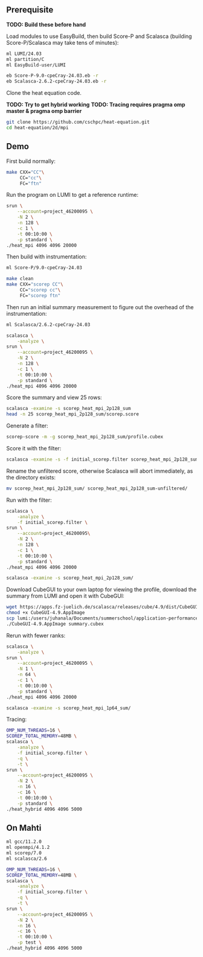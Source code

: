 ## Prerequisite

**TODO: Build these before hand**

Load modules to use EasyBuild, then build Score-P and Scalasca
(building Score-P/Scalasca may take tens of minutes):

```bash
ml LUMI/24.03
ml partition/C
ml EasyBuild-user/LUMI

eb Score-P-9.0-cpeCray-24.03.eb -r
eb Scalasca-2.6.2-cpeCray-24.03.eb -r
```

Clone the heat equation code.

**TODO: Try to get hybrid working**
**TODO: Tracing requires pragma omp master & pragma omp barrier**

```bash
git clone https://github.com/cschpc/heat-equation.git
cd heat-equation/2d/mpi
```

## Demo

First build normally:

```bash
make CXX="CC"\
     CC="cc"\
     FC="ftn"
```

Run the program on LUMI to get a reference runtime:

```bash
srun \
    --account=project_46200095 \
    -N 2 \
    -n 128 \
    -c 1 \
    -t 00:10:00 \
    -p standard \
./heat_mpi 4096 4096 20000
```

Then build with instrumentation:

```bash
ml Score-P/9.0-cpeCray-24.03

make clean
make CXX="scorep CC"\
     CC="scorep cc"\
     FC="scorep ftn"
```

Then run an initial summary measurement to figure out the overhead of the instrumentation:

```bash
ml Scalasca/2.6.2-cpeCray-24.03

scalasca \
    -analyze \
srun \
    --account=project_46200095 \
    -N 2 \
    -n 128 \
    -c 1 \
    -t 00:10:00 \
    -p standard \
./heat_mpi 4096 4096 20000
```

Score the summary and view 25 rows:

```bash
scalasca -examine -s scorep_heat_mpi_2p128_sum
head -n 25 scorep_heat_mpi_2p128_sum/scorep.score
```

Generate a filter:

```bash
scorep-score -m -g scorep_heat_mpi_2p128_sum/profile.cubex
```

Score it with the filter:

```bash
scalasca -examine -s -f initial_scorep.filter scorep_heat_mpi_2p128_sum/
```

Rename the unfiltered score, otherwise Scalasca will abort immediately,
as the directory exists:

```bash
mv scorep_heat_mpi_2p128_sum/ scorep_heat_mpi_2p128_sum-unfiltered/
```

Run with the filter:

```bash
scalasca \
    -analyze \
    -f initial_scorep.filter \
srun \
    --account=project_46200095\
    -N 2 \
    -n 128 \
    -c 1 \
    -t 00:10:00 \
    -p standard \
./heat_mpi 4096 4096 20000

scalasca -examine -s scorep_heat_mpi_2p128_sum/
```

Download CubeGUI to your own laptop for viewing the profile,
download the summary from LUMI and open it with CubeGUI:

```bash
wget https://apps.fz-juelich.de/scalasca/releases/cube/4.9/dist/CubeGUI-4.9.AppImage
chmod +x CubeGUI-4.9.AppImage
scp lumi:/users/juhanala/Documents/summerschool/application-performance/demos/scalasca/heat-equation/2d/mpi/scorep_heat_mpi_2p128_sum/summary.cubex .
./CubeGUI-4.9.AppImage summary.cubex
```

Rerun with fewer ranks:

```bash
scalasca \
    -analyze \
srun \
    --account=project_46200095 \
    -N 1 \
    -n 64 \
    -c 1 \
    -t 00:10:00 \
    -p standard \
./heat_mpi 4096 4096 20000

scalasca -examine -s scorep_heat_mpi_1p64_sum/
```

Tracing:

```bash
OMP_NUM_THREADS=16 \
SCOREP_TOTAL_MEMORY=48MB \
scalasca \
    -analyze \
    -f initial_scorep.filter \
    -q \
    -t \
srun \
    --account=project_46200095 \
    -N 2 \
    -n 16 \
    -c 16 \
    -t 00:10:00 \
    -p standard \
./heat_hybrid 4096 4096 5000
```

## On Mahti

```bash
ml gcc/11.2.0
ml openmpi/4.1.2
ml scorep/7.0
ml scalasca/2.6

OMP_NUM_THREADS=16 \
SCOREP_TOTAL_MEMORY=48MB \
scalasca \
    -analyze \
    -f initial_scorep.filter \
    -q \
    -t \
srun \
    --account=project_46200095 \
    -N 2 \
    -n 16 \
    -c 16 \
    -t 00:10:00 \
    -p test \
./heat_hybrid 4096 4096 5000
```
